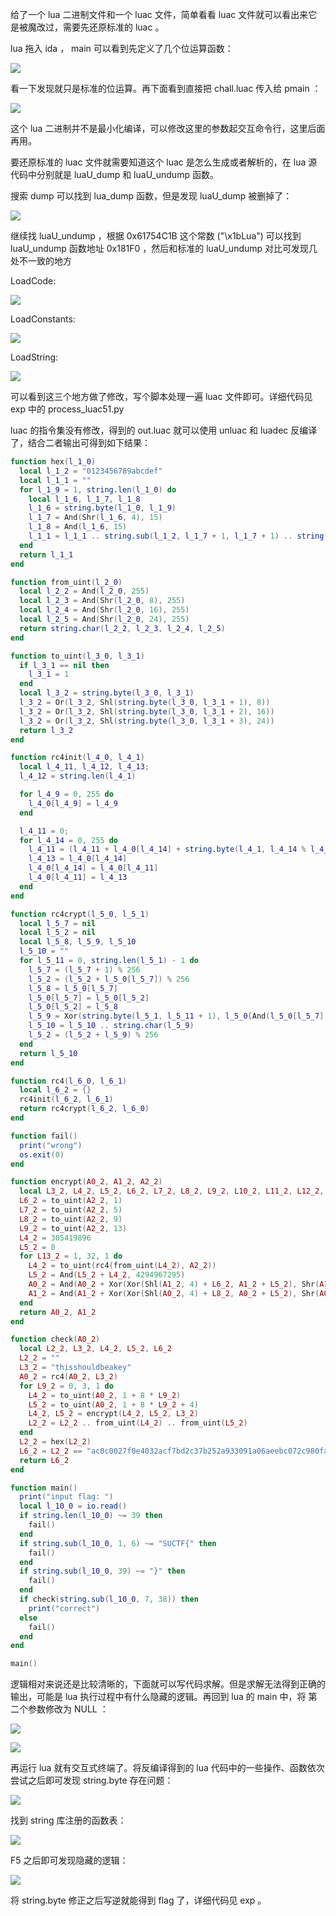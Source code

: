 
给了一个 lua 二进制文件和一个 luac 文件，简单看看 luac 文件就可以看出来它是被魔改过，需要先还原标准的 luac 。

lua 拖入 ida ， main 可以看到先定义了几个位运算函数：

![](./img/image.png)

看一下发现就只是标准的位运算。再下面看到直接把 chall.luac 传入给 pmain ：

![](./img/image-1.png)

这个 lua 二进制并不是最小化编译，可以修改这里的参数起交互命令行，这里后面再用。

要还原标准的 luac 文件就需要知道这个 luac 是怎么生成或者解析的，在 lua 源代码中分别就是 luaU_dump 和 luaU_undump 函数。

搜索 dump 可以找到 lua_dump 函数，但是发现 luaU_dump 被删掉了：

![](./img/image-2.png)

继续找 luaU_undump ，根据 0x61754C1B 这个常数 ("\x1bLua") 可以找到 luaU_undump 函数地址 0x181F0 ，然后和标准的 luaU_undump 对比可发现几处不一致的地方


LoadCode:

![](./img/image-3.png)

LoadConstants:

![](./img/image-4.png)

LoadString:

![](./img/image-5.png)

可以看到这三个地方做了修改，写个脚本处理一遍 luac 文件即可。详细代码见 exp 中的 process_luac51.py

luac 的指令集没有修改，得到的 out.luac 就可以使用 unluac 和 luadec 反编译了，结合二者输出可得到如下结果：

```lua
function hex(l_1_0)
  local l_1_2 = "0123456789abcdef"
  local l_1_1 = ""
  for l_1_9 = 1, string.len(l_1_0) do
    local l_1_6, l_1_7, l_1_8
    l_1_6 = string.byte(l_1_0, l_1_9)
    l_1_7 = And(Shr(l_1_6, 4), 15)
    l_1_8 = And(l_1_6, 15)
    l_1_1 = l_1_1 .. string.sub(l_1_2, l_1_7 + 1, l_1_7 + 1) .. string.sub(l_1_2, l_1_8 + 1, l_1_8 + 1)
  end
  return l_1_1
end

function from_uint(l_2_0)
  local l_2_2 = And(l_2_0, 255)
  local l_2_3 = And(Shr(l_2_0, 8), 255)
  local l_2_4 = And(Shr(l_2_0, 16), 255)
  local l_2_5 = And(Shr(l_2_0, 24), 255)
  return string.char(l_2_2, l_2_3, l_2_4, l_2_5)
end

function to_uint(l_3_0, l_3_1)
  if l_3_1 == nil then
    l_3_1 = 1
  end
  local l_3_2 = string.byte(l_3_0, l_3_1)
  l_3_2 = Or(l_3_2, Shl(string.byte(l_3_0, l_3_1 + 1), 8))
  l_3_2 = Or(l_3_2, Shl(string.byte(l_3_0, l_3_1 + 2), 16))
  l_3_2 = Or(l_3_2, Shl(string.byte(l_3_0, l_3_1 + 3), 24))
  return l_3_2
end

function rc4init(l_4_0, l_4_1)
  local l_4_11, l_4_12, l_4_13;
  l_4_12 = string.len(l_4_1)

  for l_4_9 = 0, 255 do
    l_4_0[l_4_9] = l_4_9
  end

  l_4_11 = 0;
  for l_4_14 = 0, 255 do
    l_4_11 = (l_4_11 + l_4_0[l_4_14] + string.byte(l_4_1, l_4_14 % l_4_12 + 1)) % 256
    l_4_13 = l_4_0[l_4_14]
    l_4_0[l_4_14] = l_4_0[l_4_11]
    l_4_0[l_4_11] = l_4_13
  end
end

function rc4crypt(l_5_0, l_5_1)
  local l_5_7 = nil
  local l_5_2 = nil
  local l_5_8, l_5_9, l_5_10
  l_5_10 = ""
  for l_5_11 = 0, string.len(l_5_1) - 1 do
    l_5_7 = (l_5_7 + 1) % 256
    l_5_2 = (l_5_2 + l_5_0[l_5_7]) % 256
    l_5_8 = l_5_0[l_5_7]
    l_5_0[l_5_7] = l_5_0[l_5_2]
    l_5_0[l_5_2] = l_5_8
    l_5_9 = Xor(string.byte(l_5_1, l_5_11 + 1), l_5_0[And(l_5_0[l_5_7] - l_5_0[l_5_2], 255)])
    l_5_10 = l_5_10 .. string.char(l_5_9)
    l_5_2 = (l_5_2 + l_5_9) % 256
  end
  return l_5_10
end

function rc4(l_6_0, l_6_1)
  local l_6_2 = {}
  rc4init(l_6_2, l_6_1)
  return rc4crypt(l_6_2, l_6_0)
end

function fail()
  print("wrong")
  os.exit(0)
end

function encrypt(A0_2, A1_2, A2_2)
  local L3_2, L4_2, L5_2, L6_2, L7_2, L8_2, L9_2, L10_2, L11_2, L12_2, L13_2, L14_2, L15_2, L16_2, L17_2, L18_2, L19_2
  L6_2 = to_uint(A2_2, 1)
  L7_2 = to_uint(A2_2, 5)
  L8_2 = to_uint(A2_2, 9)
  L9_2 = to_uint(A2_2, 13)
  L4_2 = 305419896
  L5_2 = 0
  for L13_2 = 1, 32, 1 do
    L4_2 = to_uint(rc4(from_uint(L4_2), A2_2))
    L5_2 = And(L5_2 + L4_2, 4294967295)
    A0_2 = And(A0_2 + Xor(Xor(Shl(A1_2, 4) + L6_2, A1_2 + L5_2), Shr(A1_2, 5) + L7_2), 4294967295)
    A1_2 = And(A1_2 + Xor(Xor(Shl(A0_2, 4) + L8_2, A0_2 + L5_2), Shr(A0_2, 5) + L9_2), 4294967295)
  end
  return A0_2, A1_2
end

function check(A0_2)
  local L2_2, L3_2, L4_2, L5_2, L6_2
  L2_2 = ""
  L3_2 = "thisshouldbeakey"
  A0_2 = rc4(A0_2, L3_2)
  for L9_2 = 0, 3, 1 do
    L4_2 = to_uint(A0_2, 1 + 8 * L9_2)
    L5_2 = to_uint(A0_2, 1 + 8 * L9_2 + 4)
    L4_2, L5_2 = encrypt(L4_2, L5_2, L3_2)
    L2_2 = L2_2 .. from_uint(L4_2) .. from_uint(L5_2)
  end
  L2_2 = hex(L2_2)
  L6_2 = L2_2 == "ac0c0027f0e4032acf7bd2c37b252a933091a06aeebc072c980fa62c24f486c6"
  return L6_2
end

function main()
  print("input flag: ")
  local l_10_0 = io.read()
  if string.len(l_10_0) ~= 39 then
    fail()
  end
  if string.sub(l_10_0, 1, 6) ~= "SUCTF{" then
    fail()
  end
  if string.sub(l_10_0, 39) ~= "}" then
    fail()
  end
  if check(string.sub(l_10_0, 7, 38)) then
    print("correct")
  else
    fail()
  end
end

main()
```

逻辑相对来说还是比较清晰的，下面就可以写代码求解。但是求解无法得到正确的输出，可能是 lua 执行过程中有什么隐藏的逻辑。再回到 lua 的 main 中，将 第二个参数修改为 NULL ：

![](./img/image-6.png)

![](./img/image-7.png)

再运行 lua 就有交互式终端了。将反编译得到的 lua 代码中的一些操作、函数依次尝试之后即可发现 string.byte 存在问题：

![](./img/image-8.png)

找到 string 库注册的函数表：

![](./img/image-9.png)

F5 之后即可发现隐藏的逻辑：

![](./img/image-10.png)

将 string.byte 修正之后写逆就能得到 flag 了，详细代码见 exp 。